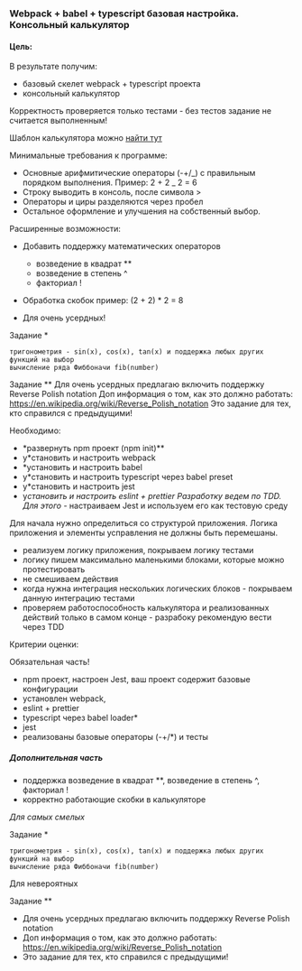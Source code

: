### Webpack + babel + typescript базовая настройка. Консольный калькулятор

#### Цель:

В результате получим:

- базовый скелет webpack + typescript проекта
- консольный калькулятор

Корректность проверяется только тестами - без тестов задание не считается выполненным!

Шаблон калькулятора можно [найти тут](https://github.com/nickovchinnikov/react-js-tutorial/pull/3)

Минимальные требования к программе:

- Основные арифмитические операторы (-+/_) с правильным порядком выполнения.
  Пример: 2 + 2 _ 2 = 6
- Строку выводить в консоль, после символа >
- Операторы и циры разделяются через пробел
- Остальное оформление и улучшения на собственный выбор.

Расширенные возможности:

- Добавить поддержку математических операторов

  - возведение в квадрат \*\*
  - возведение в степень ^
  - факториал !

- Обработка скобок
  пример: (2 + 2) \* 2 = 8

- Для очень усердных!

Задание \*

    тригонометрия - sin(x), cos(x), tan(x) и поддержка любых других функций на выбор
    вычисление ряда Фиббоначи fib(number)

Задание \*\*
Для очень усердных предлагаю включить поддержку Reverse Polish notation
Доп информация о том, как это должно работать: https://en.wikipedia.org/wiki/Reverse_Polish_notation
Это задание для тех, кто справился с предыдущими!

Необходимо:

- \*развернуть npm проект (npm init)\*\*
- у\*становить и настроить webpack
- \*установить и настроить babel
- у\*становить и настроить typescript через babel preset
- у\*становить и настроить jest
- у*становить и настроить eslint + prettier Разработку ведем по TDD. Для этого -* настраиваем Jest и используем его как тестовую среду

Для начала нужно определиться со структурой приложения. Логика приложения и элементы усправления не должны быть перемешаны.

- реализуем логику приложения, покрываем логику тестами
- логику пишем максимально маленькими блоками, которые можно протестировать
- не смешиваем действия
- когда нужна интеграция нескольких логических блоков - покрываем данную интеграцию тестами
- проверяем работоспособность калькулятора и реализованных действий только в самом конце - разрабоку рекомендую вести через TDD

Критерии оценки:

Обязательная часть!

- npm проект, настроен Jest, ваш проект содержит базовые конфигурации
- установлен webpack,
- eslint + prettier
- typescript через babel loader\*
- jest
- реализованы базовые операторы (-+/\*) и тесты

##### Дополнительная часть

- поддержка возведение в квадрат \*\*, возведение в степень ^, факториал !
- корректно работающие скобки в калькуляторе

_Для самых смелых_

Задание \*

    тригонометрия - sin(x), cos(x), tan(x) и поддержка любых других функций на выбор
    вычисление ряда Фиббоначи fib(number)

Для невероятных

Задание \*\*

- Для очень усердных предлагаю включить поддержку Reverse Polish notation
- Доп информация о том, как это должно работать: https://en.wikipedia.org/wiki/Reverse_Polish_notation
- Это задание для тех, кто справился с предыдущими!
